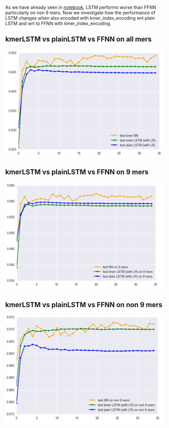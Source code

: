 As we have already seen in [notebook](https://github.com/giancarlok/nips-compbio-paper-2016/blob/master/FFNN%20vs%20FFNN22%20vs%20FFNN33%20vs%20FFNN44%20vs%20LSTM.ipynb), LSTM performs worse than FFNN particularly on non 9 mers.
Now we investigate how the performance of LSTM changes when also encoded with kmer_index_encoding wrt plain LSTM and wrt to FFNN with kmer_index_encoding.

## kmerLSTM vs plainLSTM vs FFNN on all mers 

![](https://raw.githubusercontent.com/giancarlok/nips-compbio-paper-2016/master/kmerLSTM_vs_plainLSTM_vs_FFNN.png)

## kmerLSTM vs plainLSTM vs FFNN on 9 mers 

![](https://raw.githubusercontent.com/giancarlok/nips-compbio-paper-2016/master/kmerLSTM_vs_plainLSTM_vs_FFNN_9mers.png)

## kmerLSTM vs plainLSTM vs FFNN on non 9 mers 

![](https://raw.githubusercontent.com/giancarlok/nips-compbio-paper-2016/master/kmerLSTM_vs_plainLSTM_vs_FFNN_non9mers.png)

